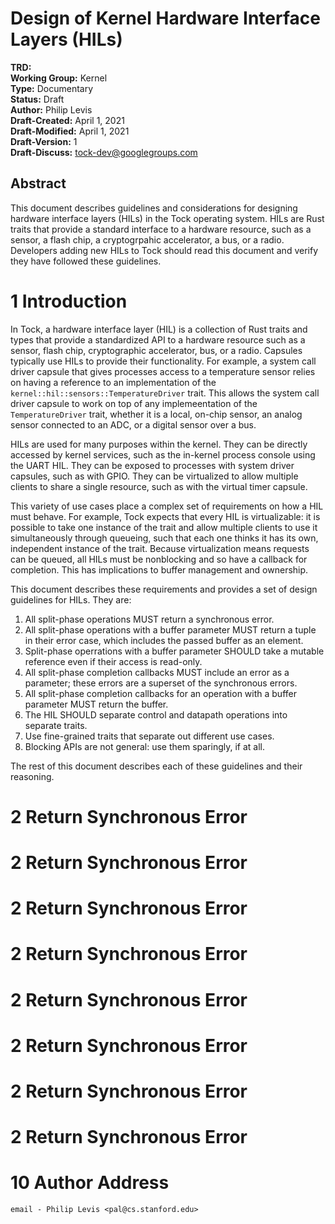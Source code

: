 Design of Kernel Hardware Interface Layers (HILs)
========================================

**TRD:** <br/>
**Working Group:** Kernel<br/>
**Type:** Documentary<br/>
**Status:** Draft <br/>
**Author:** Philip Levis <br/>
**Draft-Created:** April 1, 2021<br/>
**Draft-Modified:** April 1, 2021<br/>
**Draft-Version:** 1<br/>
**Draft-Discuss:** tock-dev@googlegroups.com</br>

Abstract
-------------------------------

This document describes guidelines and considerations for designing
hardware interface layers (HILs) in the Tock operating system. HILs are
Rust traits that provide a standard interface to a hardware resource, such
as a sensor, a flash chip, a cryptogrpahic accelerator, a bus, or a radio. Developers
adding new HILs to Tock should read this document and verify they have
followed these guidelines.

1 Introduction
===============================

In Tock, a hardware interface layer (HIL) is a collection of Rust traits and types that
provide a standardized API to a hardware resource such as a sensor, flash chip,
cryptographic accelerator, bus, or a radio. Capsules typically use HILs to
provide their functionality. For example, a system call driver capsule that
gives processes access to a temperature sensor relies on having a reference to
an implementation of the `kernel::hil::sensors::TemperatureDriver` trait. This
allows the system call driver capsule to work on top of any implemeentation of
the `TemperatureDriver` trait, whether it is a local, on-chip sensor, an
analog sensor connected to an ADC, or a digital sensor over a bus.

HILs are used for many purposes within the kernel. They can be directly accessed
by kernel services, such as the in-kernel process console using the UART HIL. They
can be exposed to processes with system driver capsules, such as with GPIO. They
can be virtualized to allow multiple clients to share a single resource, such as with
the virtual timer capsule.

This variety of use cases place a complex set of requirements on how a HIL must
behave. For example, Tock expects that every HIL is virtualizable: it is possible
to take one instance of the trait and allow multiple clients to use it simultaneously
through queueing, such that each one thinks it has its own, independent instance of
the trait. Because virtualization means requests can be queued, all HILs must be
nonblocking and so have a callback for completion. This has implications to buffer
management and ownership.

This document describes these requirements and provides a set of design guidelines
for HILs. They are:

1. All split-phase operations MUST return a synchronous error.
2. All split-phase operations with a buffer parameter MUST return a tuple in their error case, which includes the passed buffer as an element.
3. Split-phase operrations with a buffer parameter SHOULD take a mutable reference even if their access is read-only.
4. All split-phase completion callbacks MUST include an error as a parameter; these errors are a superset of the synchronous errors.
5. All split-phase completion callbacks for an operation with a buffer parameter MUST return the buffer.
6. The HIL SHOULD separate control and datapath operations into separate traits.
7. Use fine-grained traits that separate out different use cases.
8. Blocking APIs are not general: use them sparingly, if at all.

The rest of this document describes each of these guidelines and their reasoning.

2 Return Synchronous Error
===============================

2 Return Synchronous Error
===============================

2 Return Synchronous Error
===============================

2 Return Synchronous Error
===============================

2 Return Synchronous Error
===============================

2 Return Synchronous Error
===============================

2 Return Synchronous Error
===============================

2 Return Synchronous Error
===============================







10 Author Address
=================================
```
email - Philip Levis <pal@cs.stanford.edu>
```
